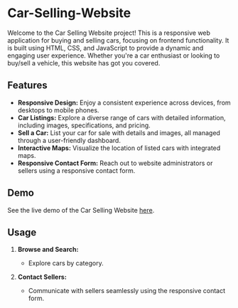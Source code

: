 # Car-Selling-Website

Welcome to the Car Selling Website project! This is a responsive web application for buying and selling cars, focusing on frontend functionality. It is built using HTML, CSS, and JavaScript to provide a dynamic and engaging user experience. Whether you're a car enthusiast or looking to buy/sell a vehicle, this website has got you covered.

## Features

- **Responsive Design:** Enjoy a consistent experience across devices, from desktops to mobile phones.
- **Car Listings:** Explore a diverse range of cars with detailed information, including images, specifications, and pricing.
- **Sell a Car:** List your car for sale with details and images, all managed through a user-friendly dashboard.
- **Interactive Maps:** Visualize the location of listed cars with integrated maps.
- **Responsive Contact Form:** Reach out to website administrators or sellers using a responsive contact form.

## Demo

See the live demo of the Car Selling Website [here](https://mayankkr7.github.io/Car-Selling-Website/).

## Usage

1. **Browse and Search:**
   - Explore cars by category.

2. **Contact Sellers:**
   - Communicate with sellers seamlessly using the responsive contact form.
